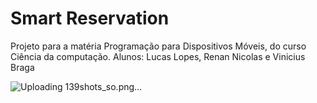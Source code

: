 # Smart Reservation

Projeto para a matéria Programação para Dispositivos Móveis, do curso Ciência da computação.
Alunos: Lucas Lopes, Renan Nicolas e Vinicius Braga

![Uploading 139shots_so.png…]()


